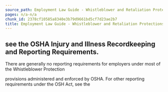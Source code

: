 ```yaml
---
source_path: Employment Law Guide - Whistleblower and Retaliation Protections.md
pages: n/a-n/a
chunk_id: 2378cf10585a8340e3b79d9661bd5cf7d23ae2b7
title: Employment Law Guide - Whistleblower and Retaliation Protections
---
```

## see the OSHA Injury and Illness Recordkeeping and Reporting Requirements.

There are generally no reporting requirements for employers under most of the Whistleblower Protection

provisions administered and enforced by OSHA. For other reporting requirements under the OSH Act, see the
